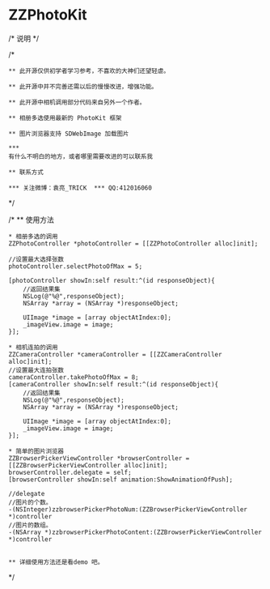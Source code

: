 # ZZPhotoKit
/* 说明 */

/*
 
    ** 此开源仅供初学者学习参考，不喜欢的大神们还望轻虐。
 
    ** 此开源中并不完善还需以后的慢慢改进，增强功能。
 
    ** 此开源中相机调用部分代码来自另外一个作者。
 
    ** 相册多选使用最新的 PhotoKit 框架
 
    ** 图片浏览器支持 SDWebImage 加载图片
 
    ***
    有什么不明白的地方，或者哪里需要改进的可以联系我 
    
    ** 联系方式
 
    *** 关注微博：袁亮_TRICK  *** QQ:412016060
 
 */

/*
    ** 使用方法
 
    * 相册多选的调用
    ZZPhotoController *photoController = [[ZZPhotoController alloc]init];
 
    //设置最大选择张数
    photoController.selectPhotoOfMax = 5;
 
    [photoController showIn:self result:^(id responseObject){
        //返回结果集
        NSLog(@"%@",responseObject);
        NSArray *array = (NSArray *)responseObject;
 
        UIImage *image = [array objectAtIndex:0];
        _imageView.image = image;
    }];
 
    * 相机连拍的调用
    ZZCameraController *cameraController = [[ZZCameraController alloc]init];
    //设置最大连拍张数
    cameraController.takePhotoOfMax = 8;
    [cameraController showIn:self result:^(id responseObject){
        //返回结果集
        NSLog(@"%@",responseObject);
        NSArray *array = (NSArray *)responseObject;
 
        UIImage *image = [array objectAtIndex:0];
        _imageView.image = image;
    }];
 
    * 简单的图片浏览器
    ZZBrowserPickerViewController *browserController = [[ZZBrowserPickerViewController alloc]init];
    browserController.delegate = self;
    [browserController showIn:self animation:ShowAnimationOfPush];
    
    //delegate
    //图片的个数。
    -(NSInteger)zzbrowserPickerPhotoNum:(ZZBrowserPickerViewController *)controller
    //图片的数组。
    -(NSArray *)zzbrowserPickerPhotoContent:(ZZBrowserPickerViewController *)controller
 
 
    ** 详细使用方法还是看demo 吧。
 */
